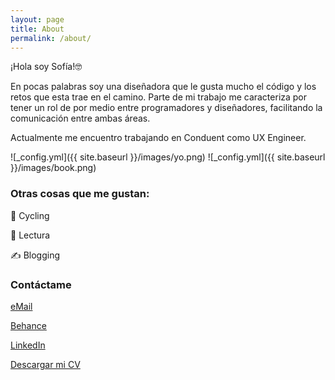 ```yaml
---
layout: page
title: About
permalink: /about/
---
```


¡Hola soy Sofía!🤓

En pocas palabras soy una diseñadora que le gusta mucho el código y los retos que esta trae en el camino. Parte de mi trabajo me caracteriza por tener un rol de por medio entre programadores y diseñadores, facilitando la comunicación entre ambas áreas.

Actualmente me encuentro trabajando en Conduent como UX Engineer.

![_config.yml]({{ site.baseurl }}/images/yo.png)
![_config.yml]({{ site.baseurl }}/images/book.png)

### Otras cosas que me gustan:

🚴‍ Cycling

📒 Lectura

✍️ Blogging

### Contáctame

[eMail](mailto:escobar.isofia@gmail.com)

[Behance](https://www.behance.net/isofiaescobar)

[LinkedIn](https://www.linkedin.com/in/ingrid-sofia-escobar-14513a70/)

[Descargar mi CV](https://sssofia.github.io/sophie-landing/docs/cv-sofiaescobar.pdf)

